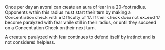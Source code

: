  Once per day an avoral can create an aura of fear in a 20-foot radius. Opponents within this radius must start their turn by making a Concentration check with a Difficulty of 17. If their check does not exceed 17 become paralyzed with fear while still in their radius, or until they succeed on a Concentration Check on their next turn.

 A creature paralyzed with fear continues to defend itself by instinct and is not considered helpless.